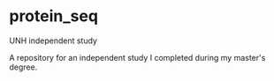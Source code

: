 # protein_seq
UNH independent study

A repository for an independent study I completed during my master's degree.
